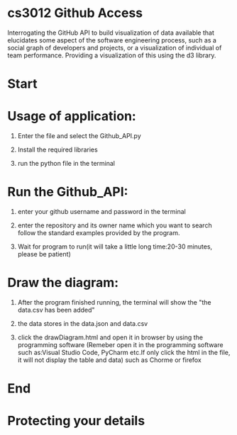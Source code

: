 # cs3012 Github Access

Interrogating the GitHub API to build visualization of data available that elucidates some aspect of the software engineering process, such as a social graph of developers and projects, or a visualization of individual of team performance. Providing a visualization of this using the d3 library.

# Start
# Usage of application:
 1. Enter the file and select the Github_API.py
 
 2. Install the required libraries
 
 3. run the python file in the terminal 

# Run the Github_API:
  1. enter your github username and password in the terminal
  
  2. enter the repository and its owner name which you want to search follow the standard examples provided by the program.
  
  3. Wait for program to run(it will take a little long time:20-30 minutes, please be patient)
  
 # Draw the diagram:
  1. After the program finished running, the terminal will show the "the data.csv has been added"
  
  2. the data stores in the data.json and data.csv
  
  3. click the drawDiagram.html and open it in browser by using the programming software (Remeber open it in the programming software such as:Visual Studio Code, PyCharm etc.If only click the html
  in the file, it will not display the table and data) such as Chorme or firefox
  
 # End
 
 # Protecting your details
   